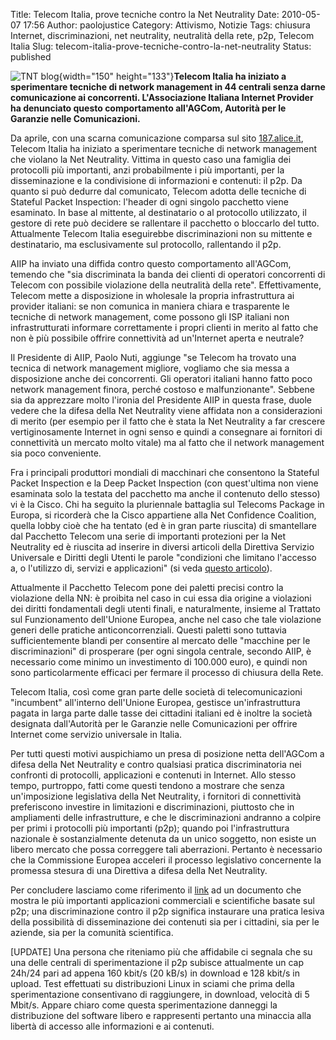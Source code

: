 Title: Telecom Italia, prove tecniche contro la Net Neutrality
Date: 2010-05-07 17:56
Author: paolojustice
Category: Attivismo, Notizie
Tags: chiusura Internet, discriminazioni, net neutrality, neutralità della rete, p2p, Telecom Italia
Slug: telecom-italia-prove-tecniche-contro-la-net-neutrality
Status: published

![TNT blog](http://1.bp.blogspot.com/_58PErfRkJKM/RuJTOjcCHnI/AAAAAAAAAJ8/f9KTbR65ays/s400/oneweb.png){width="150" height="133"}**Telecom Italia ha iniziato a sperimentare tecniche di network management in 44 centrali senza darne comunicazione ai concorrenti. L'Associazione Italiana Internet Provider ha denunciato questo comportamento all'AGCom, Autorità per le Garanzie nelle Comunicazioni.**

  

**<!--more-->**

Da aprile, con una scarna comunicazione comparsa sul sito [187.alice.it](http://www.187.alice.it/cda187/c/assistenza/newsPopupAction.do?ID=19784), Telecom Italia ha iniziato a sperimentare tecniche di network management che violano la Net Neutrality. Vittima in questo caso una famiglia dei protocolli più importanti, anzi probabilmente i più importanti, per la disseminazione e la condivisione di informazioni e contenuti: il p2p. Da quanto si può dedurre dal comunicato, Telecom adotta delle tecniche di Stateful Packet Inspection: l'header di ogni singolo pacchetto viene esaminato. In base al mittente, al destinatario o al protocollo utilizzato, il gestore di rete può decidere se rallentare il pacchetto o bloccarlo del tutto. Attualmente Telecom Italia eseguirebbe discriminazioni non su mittente e destinatario, ma esclusivamente sul protocollo, rallentando il p2p.

AIIP ha inviato una diffida contro questo comportamento all'AGCom, temendo che "sia discriminata la banda dei clienti di operatori concorrenti di Telecom con possibile violazione della neutralità della rete". Effettivamente, Telecom mette a disposizione in wholesale la propria infrastruttura ai provider italiani: se non comunica in maniera chiara e trasparente le tecniche di network management, come possono gli ISP italiani non infrastrutturati informare correttamente i propri clienti in merito al fatto che non è più possibile offrire connettività ad un'Internet aperta e neutrale?

Il Presidente di AIIP, Paolo Nuti, aggiunge "se Telecom ha trovato una tecnica di network management migliore, vogliamo che sia messa a disposizione anche dei concorrenti. Gli operatori italiani hanno fatto poco network management finora, perché costoso e malfunzionante". Sebbene sia da apprezzare molto l'ironia del Presidente AIIP in questa frase, duole vedere che la difesa della Net Neutrality viene affidata non a considerazioni di merito (per esempio per il fatto che è stata la Net Neutrality a far crescere vertiginosamente Internet in ogni senso e quindi a consegnare ai fornitori di connettività un mercato molto vitale) ma al fatto che il network management sia poco conveniente.

Fra i principali produttori mondiali di macchinari che consentono la Stateful Packet Inspection e la Deep Packet Inspection (con quest'ultima non viene esaminata solo la testata del pacchetto ma anche il contenuto dello stesso) vi è la Cisco. Chi ha seguito la pluriennale battaglia sul Telecoms Package in Europa, si ricorderà che la Cisco appartiene alla Net Confidence Coalition, quella lobby cioè che ha tentato (ed è in gran parte riuscita) di smantellare dal Pacchetto Telecom una serie di importanti protezioni per la Net Neutrality ed è riuscita ad inserire in diversi articoli della Direttiva Servizio Universale e Diritti degli Utenti le parole "condizioni che limitano l'accesso a, o l'utilizzo di, servizi e applicazioni" (si veda [questo articolo](http://blog.tntvillage.scambioetico.org/?p=4212)).

Attualmente il Pacchetto Telecom pone dei paletti precisi contro la violazione della NN: è proibita nel caso in cui essa dia origine a violazioni dei diritti fondamentali degli utenti finali, e naturalmente, insieme al Trattato sul Funzionamento dell'Unione Europea, anche nel caso che tale violazione generi delle pratiche anticoncorrenziali. Questi paletti sono tuttavia sufficientemente blandi per consentire al mercato delle "macchine per le discriminazioni" di prosperare (per ogni singola centrale, secondo AIIP, è necessario come minimo un investimento di 100.000 euro), e quindi non sono particolarmente efficaci per fermare il processo di chiusura della Rete.

Telecom Italia, così come gran parte delle società di telecomunicazioni "incumbent" all'interno dell'Unione Europea, gestisce un'infrastruttura pagata in larga parte dalle tasse dei cittadini italiani ed è inoltre la società designata dall'Autorità per le Garanzie nelle Comunicazioni per offrire Internet come servizio universale in Italia.

Per tutti questi motivi auspichiamo un presa di posizione netta dell'AGCom a difesa della Net Neutrality e contro qualsiasi pratica discriminatoria nei confronti di protocolli, applicazioni e contenuti in Internet. Allo stesso tempo, purtroppo, fatti come questi tendono a mostrare che senza un'imposizione legislativa della Net Neutrality, i fornitori di connettività preferiscono investire in limitazioni e discriminazioni, piuttosto che in ampliamenti delle infrastrutture, e che le discriminazioni andranno a colpire per primi i protocolli più importanti (p2p); quando poi l'infrastruttura nazionale è sostanzialmente detenuta da un unico soggetto, non esiste un libero mercato che possa correggere tali aberrazioni. Pertanto è necessario che la Commissione Europea acceleri il processo legislativo concernente la promessa stesura di una Direttiva a difesa della Net Neutrality.

Per concludere lasciamo come riferimento il [link](http://docs.google.com/Doc?docid=0AV5y4tBZ4FWwZGR0N2JudDdfMmN4Y3o1d2d2&hl=en) ad un documento che mostra le più importanti applicazioni commerciali e scientifiche basate sul p2p; una discriminazione contro il p2p significa instaurare una pratica lesiva della possibilità di disseminazione dei contenuti sia per i cittadini, sia per le aziende, sia per la comunità scientifica.

\[UPDATE\] Una persona che riteniamo più che affidabile ci segnala che su una delle centrali di sperimentazione il p2p subisce attualmente un cap 24h/24 pari ad appena 160 kbit/s (20 kB/s) in download e 128 kbit/s in upload. Test effettuati su distribuzioni Linux in sciami che prima della sperimentazione consentivano di raggiungere, in download, velocità di 5 Mbit/s. Appare chiaro come questa sperimentazione danneggi la distribuzione del software libero e rappresenti pertanto una minaccia alla libertà di accesso alle informazioni e ai contenuti.
